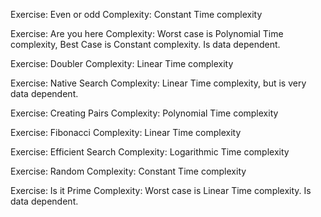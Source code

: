 Exercise: Even or odd
Complexity: Constant Time complexity

Exercise: Are you here
Complexity: Worst case is Polynomial Time complexity, Best Case is Constant complexity. Is data dependent.

Exercise: Doubler
Complexity: Linear Time complexity

Exercise: Native Search
Complexity: Linear Time complexity, but is very data dependent.

Exercise: Creating Pairs
Complexity: Polynomial Time complexity

Exercise: Fibonacci
Complexity: Linear Time complexity

Exercise: Efficient Search
Complexity: Logarithmic Time complexity

Exercise: Random
Complexity: Constant Time complexity

Exercise: Is it Prime
Complexity: Worst case is Linear Time complexity. Is data dependent.

